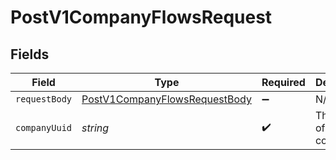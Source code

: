 # PostV1CompanyFlowsRequest


## Fields

| Field                                                                                     | Type                                                                                      | Required                                                                                  | Description                                                                               |
| ----------------------------------------------------------------------------------------- | ----------------------------------------------------------------------------------------- | ----------------------------------------------------------------------------------------- | ----------------------------------------------------------------------------------------- |
| `requestBody`                                                                             | [PostV1CompanyFlowsRequestBody](../../models/operations/postv1companyflowsrequestbody.md) | :heavy_minus_sign:                                                                        | N/A                                                                                       |
| `companyUuid`                                                                             | *string*                                                                                  | :heavy_check_mark:                                                                        | The UUID of the company                                                                   |